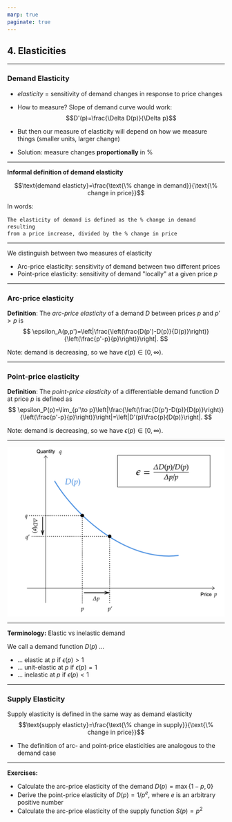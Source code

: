 ```yaml
---
marp: true
paginate: true
---
```


<style>
img[alt~="center"] {
  display: block;
  margin: 0 auto;
}
section.lead h1 {
  text-align: center;
  font-size: 50pt;
}
section.lead  {
  text-align: center;
  font-size: 25pt;
}
</style>




<!-- _class: lead -->

## 4. Elasticities

---

### Demand Elasticity

- *elasticity* = sensitivity of demand changes in response to price changes

- How to measure? Slope of demand curve would work:
$$D'(p)=\frac{\Delta D(p)}{\Delta p}$$

- But then our measure of elasticity will depend on how we measure things (smaller units, larger change)

- Solution: measure changes **proportionally** in %

---

**Informal definition of demand elasticity**
<br>

$$\text{demand elasticty}=\frac{\text{\% change in demand}}{\text{\% change in price}}$$

In words: 

    The elasticity of demand is defined as the % change in demand resulting 
    from a price increase, divided by the % change in price


---

We distinguish between two measures of elasticity 
  - Arc-price elasticity: sensitivity of demand between two different prices 
  - Point-price elasticity: sensitivity of demand "locally" at a given price $p$


---
### Arc-price elasticity




**Definition**: The *arc-price elasticity* of a demand  $D$ between prices $p$ and $p'>p$ is 
$$
\epsilon_A(p,p')=\left|\frac{\left(\frac{D(p')-D(p)}{D(p)}\right)}{\left(\frac{p'-p}{p}\right)}\right|.
$$

Note: demand is decreasing, so we have $\epsilon(p)\in [0,\infty)$.

---

### Point-price elasticity




**Definition**: The *point-price elasticity* of a differentiable demand function $D$ at price $p$ is defined as
$$
\epsilon_P(p)=\lim_{p'\to p}\left|\frac{\left(\frac{D(p')-D(p)}{D(p)}\right)}{\left(\frac{p'-p}{p}\right)}\right|=\left|D'(p)\frac{p}{D(p)}\right|.
$$

Note: demand is decreasing, so we have $\epsilon(p)\in [0,\infty)$.




---
![center w:20cm](https://github.com/peteawag/ECO00001I-A-Microeconomics-II-2019/blob/master/img/elasticity2.png?raw=true)


---

**Terminology:** Elastic vs inelastic demand

We call a demand function $D(p)$  ...

- ... elastic at $p$ if $\epsilon(p)>1$
- ... unit-elastic at $p$ if $\epsilon(p)=1$ 
- ... inelastic at $p$ if $\epsilon(p)<1$


---


### Supply Elasticity

Supply elasticity is defined in the same way as demand elasticity
<br>
$$\text{supply elasticty}=\frac{\text{\% change in supply}}{\text{\% change in price}}$$

- The definition of arc- and point-price elasticities are analogous to the demand case

---

**Exercises:** 
- Calculate the arc-price elasticity of the demand $D(p)=\max\{1-p,0\}$
- Derive the point-price elasticity of $D(p)=1/p^e$, where $e$ is an arbitrary positive number
- Calculate the arc-price elasticity of the supply function $S(p)=p^2$
